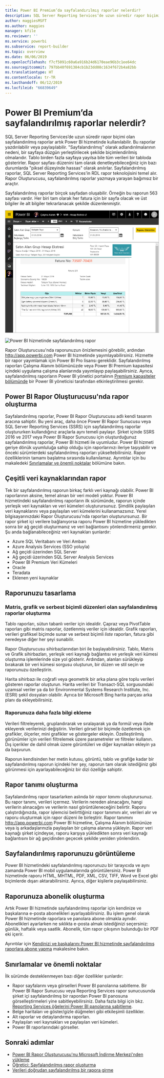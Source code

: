 ```yaml
---
title: Power BI Premium’da sayfalandırılmış raporlar nelerdir?
description: SQL Server Reporting Services’de uzun süredir rapor biçimi olan sayfalandırılmış raporlar artık Power BI hizmetinde kullanılabilir. Bu raporlar yazdırılabilir veya paylaşılabilir. Rapor düzenini tam olarak denetleyebilirsiniz. Örneğin, tablo birden fazla sayfaya yayılsa bile tüm verileri bir tabloda gösterirler.
author: maggiesMSFT
ms.author: maggies
manager: kfile
ms.reviewer: ''
ms.service: powerbi
ms.subservice: report-builder
ms.topic: overview
ms.date: 06/06/2019
ms.openlocfilehash: f7cf5091c60a6a916b24d6170eae96b3c1ee64dc
ms.sourcegitcommit: 797bb40f691384cb1b23dd08c1634f672b4a82bb
ms.translationtype: HT
ms.contentlocale: tr-TR
ms.lasthandoff: 06/12/2019
ms.locfileid: "66839649"
---
```

# <a name="what-are-paginated-reports-in-power-bi-premium"></a>Power BI Premium’da sayfalandırılmış raporlar nelerdir?

SQL Server Reporting Services’de uzun süredir rapor biçimi olan sayfalandırılmış raporlar artık Power BI hizmetinde kullanılabilir. Bu raporlar yazdırılabilir veya paylaşılabilir. "Sayfalandırılmış" olarak adlandırılmalarının nedeni, bir sayfaya düzgün yerleştirilecek şekilde biçimlendirilmiş olmalarıdır. Tablo birden fazla sayfaya yayılsa bile tüm verileri bir tabloda gösterirler. Rapor sayfası düzenini tam olarak denetleyebileceğiniz için bazı durumlarda "piksel düzeyinde hassas" olarak anılırlar. Sayfalandırılmış raporlar, SQL Server Reporting Services’in RDL rapor teknolojisini temel alır. Rapor Oluşturucusu, sayfalandırılmış raporlar yazmaya yarayan bağımsız bir araçtır. 

Sayfalandırılmış raporlar birçok sayfadan oluşabilir. Örneğin bu raporun 563 sayfası vardır. Her biri tam olarak her fatura için bir sayfa olacak ve üst bilgiler ile alt bilgiler tekrarlanacak şekilde düzenlenmiştir.

![Sayfalandırılmış](media/paginated-reports-report-builder-power-bi/power-bi-paginated-wwi-report-page.png)

![Power BI hizmetinde sayfalandırılmış rapor](media/report-builder-power-bi/report-builder-get-started-paginated-report.png)

Rapor Oluşturucusu'nda raporunuzun önizlemesini görebilir, ardından http://app.powerbi.com Power BI hizmetinde yayımlayabilirsiniz. Hizmette bir rapor yayımlamak için Power BI Pro lisansı gereklidir. Sayfalandırılmış raporları Çalışma Alanım bölümünüzde veya Power BI Premium kapasitesi içindeki uygulama çalışma alanlarında yayımlayıp paylaşabilirsiniz. Ayrıca, sayfalandırılmış raporların Power BI yönetici portalının [Premium kapasiteler bölümünde](service-admin-premium-workloads.md#paginated-reports-preview) bir Power BI yöneticisi tarafından etkinleştirilmesi gerekir. 

## <a name="create-reports-in-power-bi-report-builder"></a>Power BI Rapor Oluşturucusu'nda rapor oluşturma

Sayfalandırılmış raporlar, Power BI Rapor Oluşturucusu adlı kendi tasarım aracına sahiptir. Bu yeni araç, daha önce Power BI Rapor Sunucusu veya SQL Server Reporting Services (SSRS) için sayfalandırılmış raporlar oluştururken kullandığınız araçlarla aynı temeli paylaşır. Şirket içinde SSRS 2016 ve 2017 veya Power BI Rapor Sunucusu için oluşturduğunuz sayfalandırılmış raporlar, Power BI hizmeti ile uyumludur. Power BI hizmeti geriye dönük uyumluluğa sahip olduğu için raporlarınızı ileriye taşıyabilir ve önceki sürümlerdeki sayfalandırılmış raporları yükseltebilirsiniz. Rapor özelliklerinin tamamı başlatma sırasında kullanılamaz. Ayrıntılar için bu makaledeki [Sınırlamalar ve önemli noktalar](#limitations-and-considerations) bölümüne bakın.
     
## <a name="report-from-a-variety-of-data-sources"></a>Çeşitli veri kaynaklarından rapor

Tek bir sayfalandırılmış raporun birkaç farklı veri kaynağı olabilir. Power BI raporlarının aksine, temel alınan bir veri modeli yoktur. Power BI hizmetindeki sayfalandırılmış raporların ilk sürümünde, raporun içinde yerleşik veri kaynakları ve veri kümeleri oluşturursunuz. Şimdilik paylaşılan veri kaynaklarını veya paylaşılan veri kümelerini kullanamazsınız. Yerel bilgisayarınızdaki Rapor Oluşturucusu'nda raporları oluşturursunuz. Bir rapor şirket içi verilere bağlanıyorsa raporu Power BI hizmetine yükledikten sonra bir ağ geçidi oluşturmanız ve veri bağlantısını yönlendirmeniz gerekir. Şu anda bağlanabileceğiniz veri kaynakları şunlardır:

- Azure SQL Veritabanı ve Veri Ambarı
- Azure Analysis Services (SSO yoluyla)
- Ağ geçidi üzerinden SQL Server
- Ağ geçidi üzerinden SQL Server Analysis Services
- Power BI Premium Veri Kümeleri
- Oracle
- Teradata
- Eklenen yeni kaynaklar

## <a name="design-your-report"></a>Raporunuzu tasarlama  

### <a name="create-paginated-reports-with-matrix-chart-and-free-form-layouts"></a>Matris, grafik ve serbest biçimli düzenleri olan sayfalandırılmış raporlar oluşturma

Tablo raporları, sütun tabanlı veriler için idealdir. Çapraz veya PivotTable raporları gibi matris raporlar, özetlenmiş veriler için idealdir. Grafik raporları, verileri grafiksel biçimde sunar ve serbest biçimli *liste* raporları, fatura gibi neredeyse diğer her şeyi sunabilir. 
  
Rapor Oluşturucusu sihirbazlarından biri ile başlayabilirsiniz. Tablo, Matris ve Grafik sihirbazları, yerleşik veri kaynağı bağlantısı ve yerleşik veri kümesi oluşturma işlemlerinde size yol gösterir. Ardından, alanları sürükleyip bırakarak bir veri kümesi sorgusu oluşturun, bir düzen ve stil seçin ve raporunuzu özelleştirin.  
  
Harita sihirbazı ile coğrafi veya geometrik bir arka plana göre toplu verileri gösteren raporlar oluşturun. Harita verileri bir Transact-SQL sorgusundaki uzamsal veriler ya da bir Environmental Systems Research Institute, Inc. (ESRI) şekil dosyaları olabilir. Ayrıca bir Microsoft Bing harita parçası arka planı da ekleyebilirsiniz.  

### <a name="add-more-to-your-report"></a>Raporunuza daha fazla bilgi ekleme

Verileri filtreleyerek, gruplandırarak ve sıralayarak ya da formül veya ifade ekleyerek verilerinizi değiştirin. Verileri görsel bir biçimde özetlemek için grafikler, ölçerler, mini grafikler ve göstergeler ekleyin.  Özelleştirilmiş görünümler için verileri filtrelemek üzere parametreler ve filtreler kullanın. Dış içerikler de dahil olmak üzere görüntüleri ve diğer kaynakları ekleyin ya da başvurun.  

Raporun kendisinden her metin kutusu, görüntü, tablo ve grafiğe kadar bir sayfalandırılmış raporun içindeki her şey, raporun tam olarak istediğiniz gibi görünmesi için ayarlayabileceğiniz bir dizi özelliğe sahiptir.

## <a name="creating-a-report-definition"></a>Rapor tanımı oluşturma

Sayfalandırılmış rapor tasarlarken aslında bir *rapor tanımı* oluşturursunuz. Bu rapor tanımı, verileri içermez. Verilerin nereden alınacağını, hangi verilerin alınacağını ve verilerin nasıl görüntüleneceğini belirtir. Raporu çalıştırdığınızda, rapor işlemcisi belirttiğiniz rapor tanımını alır, verileri alır ve raporu oluşturmak için rapor düzeni ile birleştirir. Rapor tanımını http://app.powerbi.com Power BI hizmetine, Çalışma Alanım bölümünüze veya iş arkadaşlarınızla paylaşılan bir çalışma alanına yükleyin. Rapor veri kaynağı şirket içindeyse, raporu karşıya yükledikten sonra veri kaynağı bağlantısını bir ağ geçidinden geçecek şekilde yeniden yönlendirin. 

## <a name="view-your-paginated-report"></a>Sayfalandırılmış raporunuzu görüntüleme
Power BI hizmetindeki sayfalandırılmış raporunuzu bir tarayıcıda ve aynı zamanda Power BI mobil uygulamalarında görüntülersiniz. Power BI hizmetinde raporu HTML, MHTML, PDF, XML, CSV, TIFF, Word ve Excel gibi biçimlerde dışarı aktarabilirsiniz. Ayrıca, diğer kişilerle paylaşabilirsiniz.  

## <a name="create-a-subscription-to-your-report"></a>Raporunuza abonelik oluşturma

Artık Power BI hizmetinde sayfalandırılmış raporlar için kendinize ve başkalarına e-posta abonelikleri ayarlayabilirsiniz. Bu işlem genel olarak Power BI hizmetinde raporlara ve panolara abone olmakla aynıdır. Abonelikleri ayarlarken ne sıklıkta e-posta almak istediğinizi seçersiniz: günlük, haftalık veya saatlik. Abonelik, tüm rapor çıkışının bulunduğu bir PDF eki içerir.

Ayrıntılar için [Kendinizi ve başkalarını Power BI hizmetinde sayfalandırılmış raporlara abone yapma](paginated-reports-subscriptions.md) makalesine bakın. 

## <a name="limitations-and-considerations"></a>Sınırlamalar ve önemli noktalar

İlk sürümde desteklenmeyen bazı diğer özellikler şunlardır:

- Rapor sayfalarını veya görselleri Power BI panolarına sabitleme. Bir Power BI Rapor Sunucusu veya Reporting Services rapor sunucusunda şirket içi sayfalandırılmış bir rapordan Power BI panosuna görselleştirmeleri yine sabitleyebilirsiniz. Daha fazla bilgi için bkz. [Reporting Services öğelerini Power BI panolarına sabitleme](https://docs.microsoft.com/sql/reporting-services/pin-reporting-services-items-to-power-bi-dashboards).
- Belge haritaları ve göster/gizle düğmeleri gibi etkileşimli özellikler.
- Alt raporlar ve detaylandırma raporları.
- Paylaşılan veri kaynakları ve paylaşılan veri kümeleri.
- Power BI raporlarındaki görseller.
 
## <a name="next-steps"></a>Sonraki adımlar

- [Power BI Rapor Oluşturucusu'nu Microsoft İndirme Merkezi'nden yükleme](https://go.microsoft.com/fwlink/?linkid=2086513)
- [Öğretici: Sayfalandırılmış rapor oluşturma](paginated-reports-quickstart-aw.md)
- [Verileri doğrudan sayfalandırılmış bir rapora girme](paginated-reports-enter-data.md)

  

